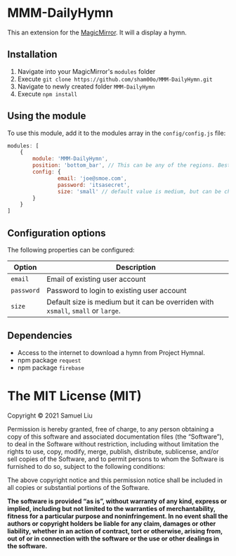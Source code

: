 # MMM-DailyHymn
This an extension for the [MagicMirror](https://github.com/MichMich/MagicMirror). It will a display a hymn.

## Installation
1. Navigate into your MagicMirror's `modules` folder
2. Execute `git clone https://github.com/sham00o/MMM-DailyHymn.git`
3. Navigate to newly created folder `MMM-DailyHymn`
4. Execute `npm install`

## Using the module

To use this module, add it to the modules array in the `config/config.js` file:
````javascript
modules: [
	{
		module: 'MMM-DailyHymn',
		position: 'bottom_bar',	// This can be any of the regions. Best result is in the bottom_bar as verses can take multiple lines in a day.
		config: {
				email: 'joe@smoe.com',
				password: 'itsasecret',
				size: 'small' // default value is medium, but can be changed.
		}
	}
]
````

## Configuration options

The following properties can be configured:


<table width="100%">
	<!-- why, markdown... -->
	<thead>
		<tr>
			<th>Option</th>
			<th width="100%">Description</th>
		</tr>
	<thead>
	<tbody>
		<tr>
			<td><code>email</code></td>
			<td>Email of existing user account</td>
		</tr>
		<tr>
			<td><code>password</code></td>
			<td>Password to login to existing user account</td>
		</tr>
		<tr>
			<td><code>size</code></td>
			<td>Default size is medium but it can be overriden with <code>xsmall</code>, <code>small</code> or <code>large</code>.</td>
		</tr>
	</tbody>
</table>

## Dependencies
- Access to the internet to download a hymn from Project Hymnal.
- npm package `request`
- npm package `firebase`

The MIT License (MIT)
=====================

Copyright © 2021 Samuel Liu

Permission is hereby granted, free of charge, to any person
obtaining a copy of this software and associated documentation
files (the “Software”), to deal in the Software without
restriction, including without limitation the rights to use,
copy, modify, merge, publish, distribute, sublicense, and/or sell
copies of the Software, and to permit persons to whom the
Software is furnished to do so, subject to the following
conditions:

The above copyright notice and this permission notice shall be
included in all copies or substantial portions of the Software.

**The software is provided “as is”, without warranty of any kind, express or implied, including but not limited to the warranties of merchantability, fitness for a particular purpose and noninfringement. In no event shall the authors or copyright holders be liable for any claim, damages or other liability, whether in an action of contract, tort or otherwise, arising from, out of or in connection with the software or the use or other dealings in the software.**
